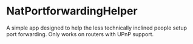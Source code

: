 # NatPortforwardingHelper
A simple app designed to help the less technically inclined people setup port forwarding. Only works on routers with UPnP support.
